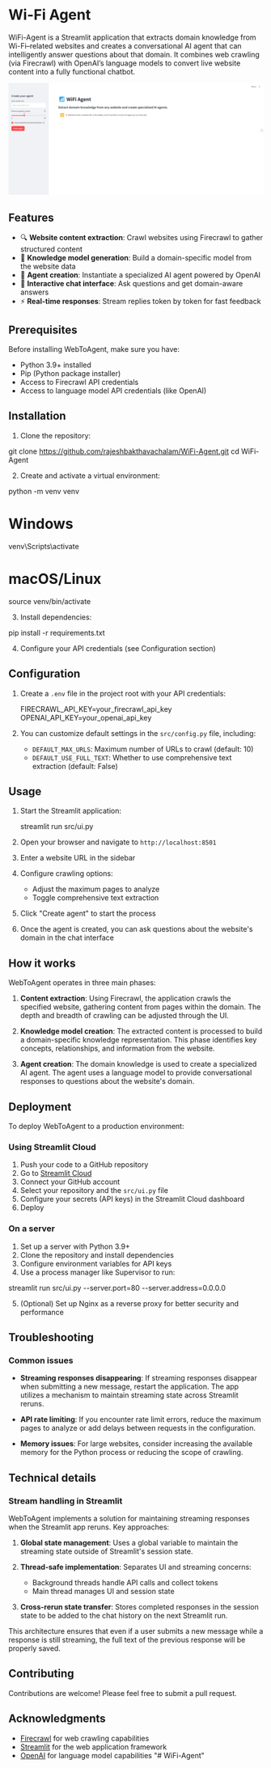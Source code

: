 # Wi-Fi Agent

WiFi-Agent is a Streamlit application that extracts domain knowledge from Wi-Fi–related websites and creates a conversational AI agent that can intelligently answer questions about that domain. It combines web crawling (via Firecrawl) with OpenAI’s language models to convert live website content into a fully functional chatbot.

![Wi-Fi Agent Screenshot](WiFi-Agent.png)

## Features

- 🔍 **Website content extraction**: Crawl websites using Firecrawl to gather structured content
- 🧠 **Knowledge model generation**: Build a domain-specific model from the website data
- 🤖 **Agent creation**: Instantiate a specialized AI agent powered by OpenAI
- 💬 **Interactive chat interface**: Ask questions and get domain-aware answers
- ⚡ **Real-time responses**: Stream replies token by token for fast feedback

## Prerequisites

Before installing WebToAgent, make sure you have:

- Python 3.9+ installed
- Pip (Python package installer)
- Access to Firecrawl API credentials
- Access to language model API credentials (like OpenAI)

## Installation

1. Clone the repository:


git clone https://github.com/rajeshbakthavachalam/WiFi-Agent.git
cd WiFi-Agent

2. Create and activate a virtual environment:

python -m venv venv
# Windows
venv\\Scripts\\activate
# macOS/Linux
source venv/bin/activate

3. Install dependencies:


pip install -r requirements.txt


4. Configure your API credentials (see Configuration section)

## Configuration

1. Create a `.env` file in the project root with your API credentials:

   FIRECRAWL_API_KEY=your_firecrawl_api_key
   OPENAI_API_KEY=your_openai_api_key


2. You can customize default settings in the `src/config.py` file, including:

   - `DEFAULT_MAX_URLS`: Maximum number of URLs to crawl (default: 10)
   - `DEFAULT_USE_FULL_TEXT`: Whether to use comprehensive text extraction (default: False)

## Usage

1. Start the Streamlit application:


   streamlit run src/ui.py


2. Open your browser and navigate to `http://localhost:8501`

3. Enter a website URL in the sidebar

4. Configure crawling options:
   - Adjust the maximum pages to analyze
   - Toggle comprehensive text extraction

5. Click "Create agent" to start the process

6. Once the agent is created, you can ask questions about the website's domain in the chat interface

## How it works

WebToAgent operates in three main phases:

1. **Content extraction**: Using Firecrawl, the application crawls the specified website, gathering content from pages within the domain. The depth and breadth of crawling can be adjusted through the UI.

2. **Knowledge model creation**: The extracted content is processed to build a domain-specific knowledge representation. This phase identifies key concepts, relationships, and information from the website.

3. **Agent creation**: The domain knowledge is used to create a specialized AI agent. The agent uses a language model to provide conversational responses to questions about the website's domain.

## Deployment

To deploy WebToAgent to a production environment:

### Using Streamlit Cloud

1. Push your code to a GitHub repository
2. Go to [Streamlit Cloud](https://streamlit.io/cloud)
3. Connect your GitHub account
4. Select your repository and the `src/ui.py` file
5. Configure your secrets (API keys) in the Streamlit Cloud dashboard
6. Deploy

### On a server

1. Set up a server with Python 3.9+
2. Clone the repository and install dependencies
3. Configure environment variables for API keys
4. Use a process manager like Supervisor to run:

streamlit run src/ui.py --server.port=80 --server.address=0.0.0.0


5. (Optional) Set up Nginx as a reverse proxy for better security and performance

## Troubleshooting

### Common issues

- **Streaming responses disappearing**: If streaming responses disappear when submitting a new message, restart the application. The app utilizes a mechanism to maintain streaming state across Streamlit reruns.

- **API rate limiting**: If you encounter rate limit errors, reduce the maximum pages to analyze or add delays between requests in the configuration.

- **Memory issues**: For large websites, consider increasing the available memory for the Python process or reducing the scope of crawling.

## Technical details

### Stream handling in Streamlit

WebToAgent implements a solution for maintaining streaming responses when the Streamlit app reruns. Key approaches:

1. **Global state management**: Uses a global variable to maintain the streaming state outside of Streamlit's session state.

2. **Thread-safe implementation**: Separates UI and streaming concerns:
   - Background threads handle API calls and collect tokens
   - Main thread manages UI and session state

3. **Cross-rerun state transfer**: Stores completed responses in the session state to be added to the chat history on the next Streamlit run.

This architecture ensures that even if a user submits a new message while a response is still streaming, the full text of the previous response will be properly saved.

## Contributing

Contributions are welcome! Please feel free to submit a pull request.

## Acknowledgments

- [Firecrawl](https://firecrawl.dev) for web crawling capabilities
- [Streamlit](https://streamlit.io) for the web application framework
- [OpenAI](https://openai.com) for language model capabilities
"# WiFi-Agent" 

